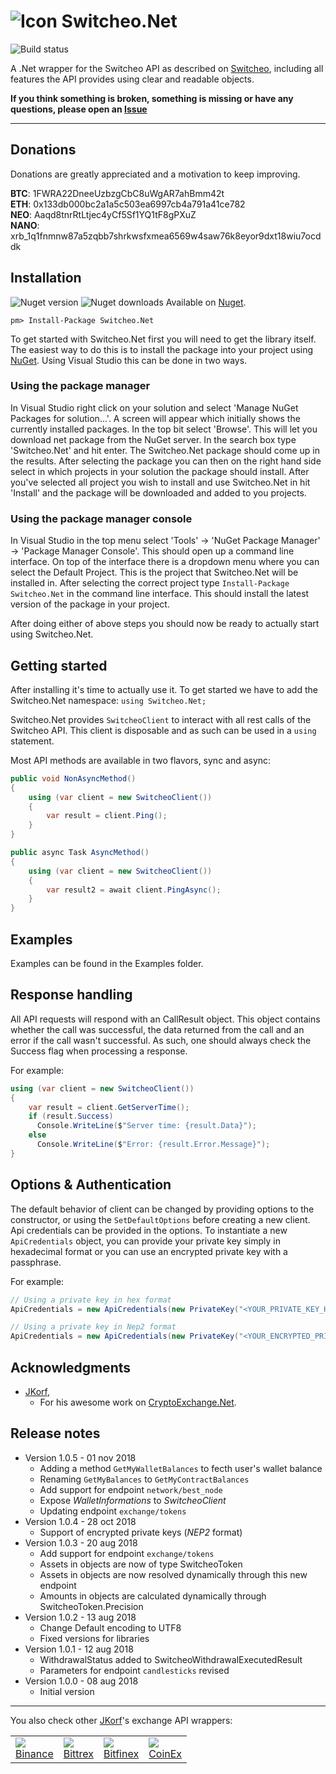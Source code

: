 # ![Icon](https://github.com/Zaliro/Switcheo.Net/blob/master/Resources/switcheo-coin.png?raw=true) Switcheo.Net 

![Build status](https://api.travis-ci.org/Zaliro/Switcheo.Net.svg?branch=master)

A .Net wrapper for the Switcheo API as described on [Switcheo](https://docs.switcheo.network/), including all features the API provides using clear and readable objects.

**If you think something is broken, something is missing or have any questions, please open an [Issue](https://github.com/Zaliro/Switcheo.Net/issues)**

---

## Donations
Donations are greatly appreciated and a motivation to keep improving.

**BTC**: 1FWRA22DneeUzbzgCbC8uWgAR7ahBmm42t  
**ETH**: 0x133db000bc2a1a5c503ea6997cb4a791a41ce782  
**NEO**: Aaqd8tnrRtLtjec4yCf5Sf1YQ1tF8gPXuZ  
**NANO**: xrb_1q1fnmnw87a5zqbb7shrkwsfxmea6569w4saw76k8eyor9dxt18wiu7ocddk  

## Installation
![Nuget version](https://img.shields.io/nuget/v/switcheo.net.svg)  ![Nuget downloads](https://img.shields.io/nuget/dt/Switcheo.Net.svg)
Available on [Nuget](https://www.nuget.org/packages/Switcheo.Net/).
```
pm> Install-Package Switcheo.Net
```
To get started with Switcheo.Net first you will need to get the library itself. The easiest way to do this is to install the package into your project using  [NuGet](https://www.nuget.org/packages/Switcheo.Net/). Using Visual Studio this can be done in two ways.

### Using the package manager
In Visual Studio right click on your solution and select 'Manage NuGet Packages for solution...'. A screen will appear which initially shows the currently installed packages. In the top bit select 'Browse'. This will let you download net package from the NuGet server. In the search box type 'Switcheo.Net' and hit enter. The Switcheo.Net package should come up in the results. After selecting the package you can then on the right hand side select in which projects in your solution the package should install. After you've selected all project you wish to install and use Switcheo.Net in hit 'Install' and the package will be downloaded and added to you projects.

### Using the package manager console
In Visual Studio in the top menu select 'Tools' -> 'NuGet Package Manager' -> 'Package Manager Console'. This should open up a command line interface. On top of the interface there is a dropdown menu where you can select the Default Project. This is the project that Switcheo.Net will be installed in. After selecting the correct project type  `Install-Package Switcheo.Net`  in the command line interface. This should install the latest version of the package in your project.

After doing either of above steps you should now be ready to actually start using Switcheo.Net.
## Getting started
After installing it's time to actually use it. To get started we have to add the Switcheo.Net namespace:  `using Switcheo.Net;`

Switcheo.Net provides `SwitcheoClient` to interact with all rest calls of the Switcheo API. This client is disposable and as such can be used in a `using` statement.

Most API methods are available in two flavors, sync and async:
````C#
public void NonAsyncMethod()
{
    using (var client = new SwitcheoClient())
    {
        var result = client.Ping();
    }
}

public async Task AsyncMethod()
{
    using (var client = new SwitcheoClient())
    {
        var result2 = await client.PingAsync();
    }
}
````

## Examples
Examples can be found in the Examples folder.


## Response handling
All API requests will respond with an CallResult object. This object contains whether the call was successful, the data returned from the call and an error if the call wasn't successful. As such, one should always check the Success flag when processing a response.  
  
For example:
```C#
using (var client = new SwitcheoClient())
{
    var result = client.GetServerTime();
    if (result.Success)
      Console.WriteLine($"Server time: {result.Data}");
    else
      Console.WriteLine($"Error: {result.Error.Message}");
}
```
## Options & Authentication
The default behavior of client can be changed by providing options to the constructor, or using the `SetDefaultOptions` before creating a new client.  
Api credentials can be provided in the options. To instantiate a new `ApiCredentials` object, you can provide your private key simply in hexadecimal format or you can use an encrypted private key with a passphrase.  
  
For example:
```C#
// Using a private key in hex format
ApiCredentials = new ApiCredentials(new PrivateKey("<YOUR_PRIVATE_KEY_HEX>".ToSecureString()))

// Using a private key in Nep2 format
ApiCredentials = new ApiCredentials(new PrivateKey("<YOUR_ENCRYPTED_PRIVATE_KEY>".ToSecureString(), "<YOUR_PASSPHRASE>".ToSecureString()))
```

## Acknowledgments
* [JKorf](https://github.com/JKorf/),
  * For his awesome work on [CryptoExchange.Net](https://github.com/JKorf/CryptoExchange.Net/).
  
## Release notes
* Version 1.0.5 - 01 nov 2018 
	* Adding a method `GetMyWalletBalances` to fecth user's wallet balance
	* Renaming `GetMyBalances` to `GetMyContractBalances`
	* Add support for endpoint `network/best_node`
	* Expose *WalletInformations* to *SwitcheoClient*
	* Updating endpoint `exchange/tokens`
* Version 1.0.4 - 28 oct 2018 
	* Support of encrypted private keys (*NEP2* format)
* Version 1.0.3 - 20 aug 2018 
	* Add support for endpoint `exchange/tokens`
	* Assets in objects are now of type SwitcheoToken
	* Assets in objects are now resolved dynamically through this new endpoint
	* Amounts in objects are calculated dynamically through SwitcheoToken.Precision
* Version 1.0.2 - 13 aug 2018 
	* Change Default encoding to UTF8
	* Fixed versions for libraries
* Version 1.0.1 - 12 aug 2018 
	* WithdrawalStatus added to SwitcheoWithdrawalExecutedResult
	* Parameters for endpoint `candlesticks` revised
* Version 1.0.0 - 08 aug 2018 
	* Initial version 
---
You also check other [JKorf](https://github.com/JKorf/)'s exchange API wrappers:
<table>
<tr>
<td><img src="https://github.com/JKorf/Binance.Net/blob/master/Resources/binance-coin.png?raw=true">
<br /><a href="https://github.com/JKorf/Binance.Net">Binance</a></td>
<td><img src="https://github.com/JKorf/Bittrex.Net/blob/master/Resources/icon.png?raw=true">
<br /><a href="https://github.com/JKorf/Bittrex.Net">Bittrex</a></td>
<td><img src="https://github.com/JKorf/Bitfinex.Net/blob/master/Resources/icon.png?raw=true">
<br /><a href="https://github.com/JKorf/Bitfinex.Net">Bitfinex</a></td>
<td><img src="https://github.com/JKorf/CoinEx.Net/blob/master/Resources/icon.png?raw=true">
<br /><a href="https://github.com/JKorf/CoinEx.Net">CoinEx</a></td>
</table>
